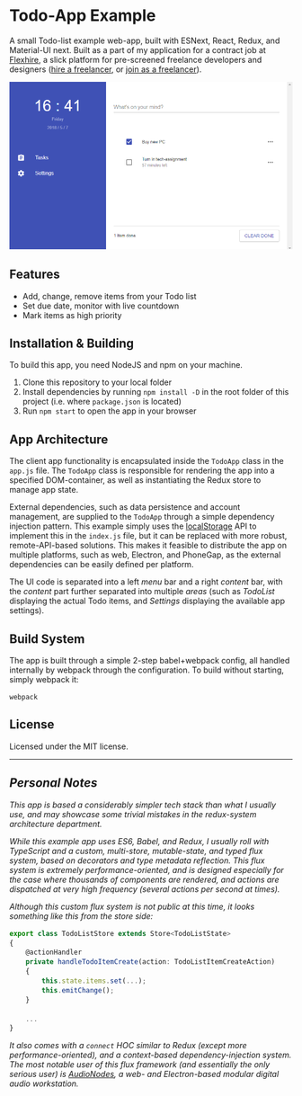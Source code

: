 # Todo-App Example

A small Todo-list example web-app, built with ESNext, React, Redux, and Material-UI next. Built as a part of my application for a contract job at [Flexhire](https://flexhire.com), a slick platform for pre-screened freelance developers and designers ([hire a freelancer](https://flexhire.com/signup/client), or [join as a freelancer](https://flexhire.com/signup/freelancer)).

![Screenshot](/dist/app-screenshot.png "Screenshot")

## Features

 - Add, change, remove items from your Todo list
 - Set due date, monitor with live countdown
 - Mark items as high priority

## Installation & Building

To build this app, you need NodeJS and npm on your machine.

 1. Clone this repository to your local folder
 2. Install dependencies by running `npm install -D` in the root folder of this project (i.e. where `package.json` is located)
 3. Run `npm start` to open the app in your browser

## App Architecture

The client app functionality is encapsulated inside the `TodoApp` class in the `app.js` file. The `TodoApp` class is responsible for rendering the app into a specified DOM-container, as well as instantiating the Redux store to manage app state.

External dependencies, such as data persistence and account management, are supplied to the `TodoApp` through a simple dependency injection pattern. This example simply uses the [localStorage](https://developer.mozilla.org/en-US/docs/Web/API/Window/localStorage) API to implement this in the `index.js` file, but it can be replaced with more robust, remote-API-based solutions. This makes it feasible to distribute the app on multiple platforms, such as web, Electron, and PhoneGap, as the external dependencies can be easily defined per platform.

The UI code is separated into a left *menu* bar and a right *content* bar, with the *content* part further separated into multiple *areas* (such as *TodoList* displaying the actual Todo items, and *Settings* displaying the available app settings).

## Build System

The app is built through a simple 2-step babel+webpack config, all handled internally by webpack through the configuration. To build without starting, simply webpack it:

```
webpack
```

## License

Licensed under the MIT license.

-----

## *Personal Notes*

*This app is based a considerably simpler tech stack than what I usually use, and may showcase some trivial mistakes in the redux-system architecture department.*

*While this example app uses ES6, Babel, and Redux, I usually roll with TypeScript and a custom, multi-store, mutable-state, and typed flux system, based on decorators and type metadata reflection. This flux system is extremely performance-oriented, and is designed especially for the case where thousands of components are rendered, and actions are dispatched at very high frequency (several actions per second at times).*

*Although this custom flux system is not public at this time, it looks something like this from the store side:*

```ts
export class TodoListStore extends Store<TodoListState>
{
    @actionHandler
    private handleTodoItemCreate(action: TodoListItemCreateAction)
    {
        this.state.items.set(...);
        this.emitChange();
    }
    
    ...
}
```

*It also comes with a `connect` HOC similar to Redux (except more performance-oriented), and a context-based dependency-injection system. The most notable user of this flux framework (and essentially the _only_ serious user) is [AudioNodes](https://audionodes.com/), a web- and Electron-based modular digital audio workstation.*
